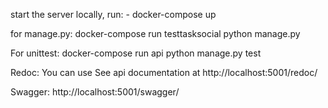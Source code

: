 start the server locally, run:
    - docker-compose up

for manage.py:
docker-compose run testtasksocial python manage.py <command>

For unittest:
docker-compose run api python manage.py test

Redoc:
    You can use See api documentation at http://localhost:5001/redoc/

Swagger:
    http://localhost:5001/swagger/

